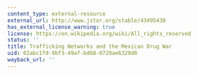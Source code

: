 ```yaml
---
content_type: external-resource
external_url: http://www.jstor.org/stable/43495438
has_external_license_warning: true
license: https://en.wikipedia.org/wiki/All_rights_reserved
status: ''
title: Trafficking Networks and the Mexican Drug War
uid: 02abc1fd-9bf3-49af-bd68-0729ae6329d0
wayback_url: ''
---
```


